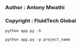 ### Author : Antony Mwathi 
### Copyright : FluidTech Global

`python app.py -h` <br/>

`python app.py -p project_name`